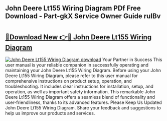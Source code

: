 ## John Deere Lt155 Wiring Diagram PDf Free Download - Part-gkX Service Owner Guide ruIBv

# <h2><a href="http://dfl7g7.blite.top/?on=John+Deere+Lt155+Wiring+Diagram">🔗Download New 👉🔴 John Deere Lt155 Wiring Diagram</a></h2>

[![John Deere Lt155 Wiring Diagram download](https://i.imgur.com/lujVjoI.png)](http://dfl7g7.blite.top/?on=John+Deere+Lt155+Wiring+Diagram)
Your Partner in Success This user manual is your reliable companion in successfully operating and maintaining your John Deere Lt155 Wiring Diagram. Before using your John Deere Lt155 Wiring Diagram, please refer to this user manual for comprehensive instructions on product setup, operation, and troubleshooting. It includes clear instructions for installation, setup, and operation, as well as important safety information. This remarkable John Deere Lt155 Wiring Diagram offers a seamless blend of functionality and user-friendliness, thanks to its advanced features. Please Keep Us Updated John Deere Lt155 Wiring Diagram. Share your feedback and suggestions to help us improve our products and services.

